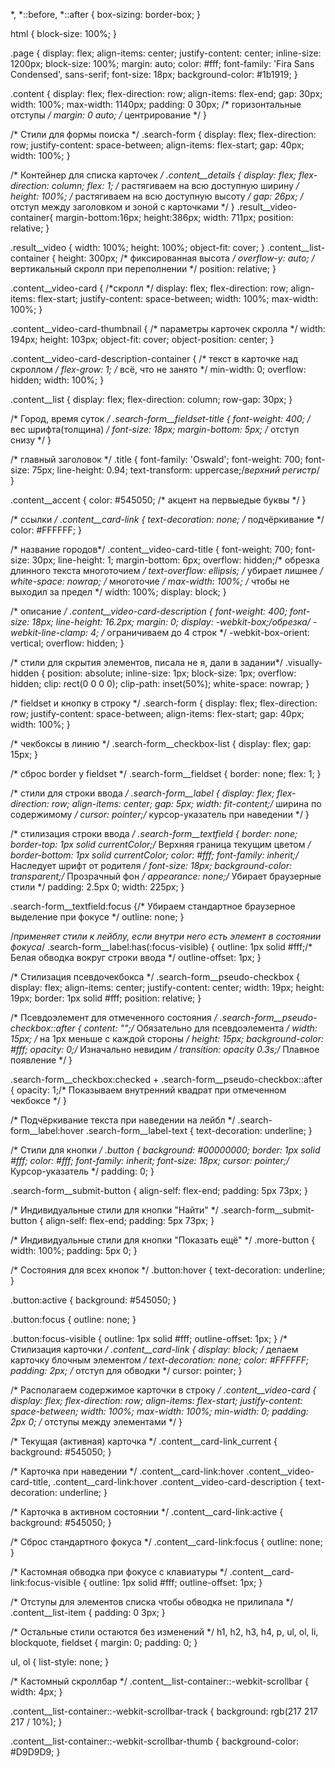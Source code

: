 *,
*::before,
*::after {
  box-sizing: border-box;
}

html {
  block-size: 100%;
}

.page {
  display: flex;
  align-items: center;
  justify-content: center;
  inline-size: 1200px;
  block-size: 100%;
  margin: auto;
  color: #fff;
  font-family: 'Fira Sans Condensed', sans-serif;
  font-size: 18px;
  background-color: #1b1919;
}

.content {
  display: flex;
  flex-direction: row;
  align-items: flex-end;
  gap: 30px;
  width: 100%;
  max-width: 1140px;
  padding: 0 30px; /* горизонтальные отступы */
  margin: 0 auto; /* центрирование */
}

/* Стили для формы поиска */
.search-form {
  display: flex;
  flex-direction: row;
  justify-content: space-between;
  align-items: flex-start;
  gap: 40px;
  width: 100%;
}

/* Контейнер для списка карточек */
.content__details {
  display: flex;
  flex-direction: column;
  flex: 1; /* растягиваем на всю доступную ширину */
  height: 100%; /* растягиваем на всю доступную высоту */
  gap: 26px; /* отступ между заголовком и зоной с карточками */
}
.result__video-container{
  margin-bottom:16px;
  height:386px;
  width: 711px;
  position: relative;
}

.result__video {
  width: 100%;
  height: 100%;
  object-fit: cover;
}
.content__list-container {
  height: 300px; /* фиксированная высота */
  overflow-y: auto; /* вертикальный скролл при переполнении */
  position: relative;
}

.content__video-card { /*скролл */
  display: flex;
  flex-direction: row;
  align-items: flex-start;
  justify-content: space-between;
  width: 100%;
  max-width: 100%;
}

.content__video-card-thumbnail { /* параметры карточек скролла */
  width: 194px;
  height: 103px;
  object-fit: cover;
  object-position: center;
}

.content__video-card-description-container { /* текст в карточке над скроллом */
  flex-grow: 1; /* всё, что не занято */
  min-width: 0;
  overflow: hidden;
  width: 100%;
}

.content__list {
  display: flex;
  flex-direction: column;
  row-gap: 30px;
}

/* Город, время суток */
.search-form__fieldset-title {
  font-weight: 400; /* вес шрифта(толщина) */
  font-size: 18px;
  margin-bottom: 5px; /* отступ снизу */
}

/* главный заголовок */
.title {
  font-family: 'Oswald';
  font-weight: 700;
  font-size: 75px;
  line-height: 0.94;
  text-transform: uppercase;/*верхний регистр*/
}

.content__accent {
  color: #545050; /* акцент на первыедые буквы */
}

/* ссылки */
.content__card-link {
  text-decoration: none; /* подчёркивание */
  color: #FFFFFF;
}

/* название городов*/
.content__video-card-title {
  font-weight: 700;
  font-size: 30px;
  line-height: 1;
  margin-bottom: 6px;
  overflow: hidden;/* обрезка длинного текста многоточием */
  text-overflow: ellipsis;  /* убирает лишнее */
  white-space: nowrap; /* многоточие */
  max-width: 100%; /* чтобы не выходил за предел */
  width: 100%;
  display: block;
}

/* описание */
.content__video-card-description {
  font-weight: 400;
  font-size: 18px;
  line-height: 16.2px;
  margin: 0;
  display: -webkit-box;/*обрезка*/
  -webkit-line-clamp: 4; /* ограничиваем до 4 строк */
  -webkit-box-orient: vertical;
  overflow: hidden;
}

/* стили для скрытия элементов, писала не я, дали в задании*/
.visually-hidden {
  position: absolute;
  inline-size: 1px;
  block-size: 1px;
  overflow: hidden;
  clip: rect(0 0 0 0);
  clip-path: inset(50%);
  white-space: nowrap;
}

/*  fieldset и кнопку в строку */
.search-form {
  display: flex;
  flex-direction: row;
  justify-content: space-between;
  align-items: flex-start;
  gap: 40px;
  width: 100%;
}

/* чекбоксы в линию */
.search-form__checkbox-list {
  display: flex;
  gap: 15px;
}

/* сброс border у fieldset */
.search-form__fieldset {
  border: none;
  flex: 1;
}

/* стили для строки ввода */
.search-form__label {
  display: flex;
  flex-direction: row;
  align-items: center;
  gap: 5px;
  width: fit-content;/* ширина по содержимому */
  cursor: pointer;/* курсор-указатель при наведении */
}

/* стилизация строки ввода */
.search-form__textfield {
  border: none;
  border-top: 1px solid currentColor;/* Верхняя граница текущим цветом */
  border-bottom: 1px solid currentColor;
  color: #fff;
  font-family: inherit;/* Наследует шрифт от родителя */
  font-size: 18px;
  background-color: transparent;/* Прозрачный фон */
  appearance: none;/* Убирает браузерные стили */
  padding: 2.5px 0;
  width: 225px;
}

.search-form__textfield:focus {/* Убираем стандартное браузерное выделение при фокусе */
  outline: none;
}

/*применяет стили к лейблу, если внутри него есть элемент в состоянии фокуса*/
.search-form__label:has(:focus-visible) {
  outline: 1px solid #fff;/* Белая обводка вокруг строки ввода */
  outline-offset: 1px;
}

/* Стилизация псевдочекбокса */
.search-form__pseudo-checkbox {
  display: flex;
  align-items: center;
  justify-content: center;
  width: 19px;
  height: 19px;
  border: 1px solid #fff;
  position: relative;
}

/* Псевдоэлемент для отмеченного состояния */
.search-form__pseudo-checkbox::after {
  content: "";/* Обязательно для псевдоэлемента */
  width: 15px; /* на 1px меньше с каждой стороны */
  height: 15px;
  background-color: #fff;
  opacity: 0;/* Изначально невидим */
  transition: opacity 0.3s;/* Плавное появление */
}

.search-form__checkbox:checked + .search-form__pseudo-checkbox::after {
  opacity: 1;/* Показываем внутренний квадрат при отмеченном чекбоксе */
}

/* Подчёркивание текста при наведении на лейбл */
.search-form__label:hover .search-form__label-text {
  text-decoration: underline;
}

/* Стили для кнопки */
.button {
  background: #00000000;
  border: 1px solid #fff;
  color: #fff;
  font-family: inherit;
  font-size: 18px;
  cursor: pointer;/* Курсор-указатель */
  padding: 0;
}

.search-form__submit-button {
  align-self: flex-end;
  padding: 5px 73px;
}

/* Индивидуальные стили для кнопки "Найти" */
.search-form__submit-button {
  align-self: flex-end;
  padding: 5px 73px;
}

/* Индивидуальные стили для кнопки "Показать ещё" */
.more-button {
  width: 100%;
  padding: 5px 0;
}

/* Состояния для всех кнопок */
.button:hover {
  text-decoration: underline;
}

.button:active {
  background: #545050;
}

.button:focus {
  outline: none;
}

.button:focus-visible {
  outline: 1px solid #fff;
  outline-offset: 1px;
}
/* Стилизация карточки */
.content__card-link {
  display: block; /* делаем карточку блочным элементом */
  text-decoration: none;
  color: #FFFFFF;
  padding: 2px; /* отступ для обводки */
  cursor: pointer;
}

/* Располагаем содержимое карточки в строку */
.content__video-card {
  display: flex;
  flex-direction: row;
  align-items: flex-start;
  justify-content: space-between;
  width: 100%;
  max-width: 100%;
  min-width: 0;
  padding: 2px 0; /* отступы между элементами */
}

/* Текущая (активная) карточка */
.content__card-link_current {
  background: #545050;
}

/* Карточка при наведении */
.content__card-link:hover .content__video-card-title,
.content__card-link:hover .content__video-card-description {
  text-decoration: underline;
}

/* Карточка в активном состоянии */
.content__card-link:active {
  background: #545050;
}

/* Сброс стандартного фокуса */
.content__card-link:focus {
  outline: none;
}

/* Кастомная обводка при фокусе с клавиатуры */
.content__card-link:focus-visible {
  outline: 1px solid #fff;
  outline-offset: 1px;
}

/* Отступы для элементов списка чтобы обводка не прилипала */
.content__list-item {
  padding: 0 3px;
}



/* Остальные стили остаются без изменений */
h1,
h2,
h3,
h4,
p,
ul,
ol,
li,
blockquote,
fieldset {
  margin: 0;
  padding: 0;
}

ul,
ol {
  list-style: none;
}

/* Кастомный скроллбар */
.content__list-container::-webkit-scrollbar {
  width: 4px;
}

.content__list-container::-webkit-scrollbar-track {
  background: rgb(217 217 217 / 10%);
}

.content__list-container::-webkit-scrollbar-thumb {
  background-color: #D9D9D9;
}

